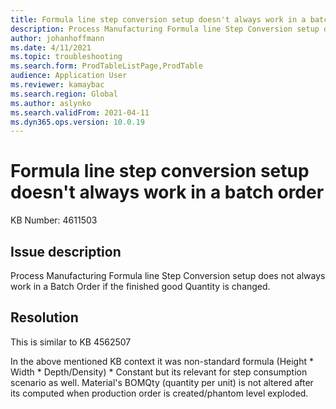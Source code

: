 ```yaml
---
title: Formula line step conversion setup doesn't always work in a batch order
description: Process Manufacturing Formula line Step Conversion setup does not always work in a Batch Order if the finished good Quantity is changed.
author: johanhoffmann
ms.date: 4/11/2021
ms.topic: troubleshooting
ms.search.form: ProdTableListPage,ProdTable
audience: Application User
ms.reviewer: kamaybac
ms.search.region: Global
ms.author: aslynko
ms.search.validFrom: 2021-04-11
ms.dyn365.ops.version: 10.0.19
---
```

<!-- KFM: This topic is incomplete. Requires a rewrite. -->
# Formula line step conversion setup doesn't always work in a batch order

KB Number: 4611503

## Issue description

Process Manufacturing Formula line Step Conversion setup does not always work in a Batch Order if the finished good Quantity is changed.

## Resolution

This is similar to KB 4562507

In the above mentioned KB context it was non-standard formula  (Height \* Width \* Depth/Density) \* Constant​ but its relevant for step consumption scenario as well.
Material's BOMQty (quantity per unit) is not altered after its computed when production order is created/phantom level exploded.
